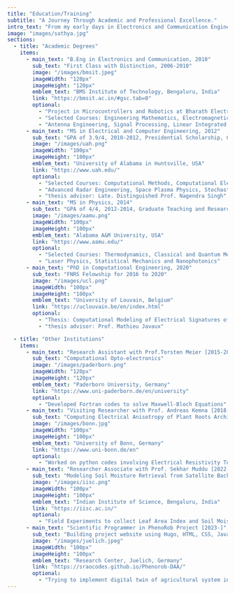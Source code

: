 ```yaml
---
title: "Education/Training"
subtitle: "A Journey Through Academic and Professional Excellence."
intro_text: "From my early days in Electronics and Communication Engineering to my PhD in Computational Engineering, my academic and professional journey has spanned various reputed institutions across the world. Here's a detailed look at my educational and training milestones."
image: "images/sathya.jpg"
sections:
  - title: "Academic Degrees"
    items:
      - main_text: "B.Eng in Electronics and Communication, 2010"
        sub_text: "First Class with Distinction, 2006-2010"
        image: "/images/bmsit.jpeg"
        imageWidth: "120px"
        imageHeight: "120px"        
        emblem_text: "BMS Institute of Technology, Bengaluru, India"
        link: "https://bmsit.ac.in/#gsc.tab=0"
        optional:
          - "Project in Microcontrollers and Robotics at Bharath Electronics Limited"
          - "Selected Courses: Engineering Mathematics, Electromagnetics, Satellite Communication"
          - "Antenna Engineering, Signal Processing, Linear Integrated Circuits"
      - main_text: "MS in Electrical and Computer Engineering, 2012"
        sub_text: "GPA of 3.9/4, 2010-2012, Presidential Scholarship, Graduate Research Assistantship"
        image: "/images/uah.png"
        imageWidth: "100px"
        imageHeight: "100px"      
        emblem_text: "University of Alabama in Huntsville, USA"
        link: "https://www.uah.edu/"
        optional:
          - "Selected Courses: Computational Methods, Computational Electromagnetics, Signal Processing"
          - "Advanced Radar Engineering, Space Plasma Physics, Stochastic and Random Processes"
          - "thesis advisor: Late. Distinguished Prof. Nagendra Singh"
      - main_text: "MS in Physics, 2014"
        sub_text: "GPA of 4/4, 2012-2014, Graduate Teaching and Research Assistantship"
        image: "/images/aamu.png"
        imageWidth: "100px"
        imageHeight: "100px"      
        emblem_text: "Alabama A&M University, USA"
        link: "https://www.aamu.edu/"
        optional:
          - "Selected Courses: Thermodynamics, Classical and Quantum Mechanics, Optics"
          - "Laser Physics, Statistical Mechanics and Nanophotonics"
      - main_text: "PhD in Computational Engineering, 2020"
        sub_text: "FNRS Felowship for 2016 to 2020"
        image: "/images/ucl.png"
        imageWidth: "100px"
        imageHeight: "100px"      
        emblem_text: "University of Louvain, Belgium"
        link: "https://uclouvain.be/en/index.html"
        optional:
          - "Thesis: Computational Modeling of Electrical Signatures of Plant Roots"
          - "thesis advisor: Prof. Mathieu Javaux"

  - title: "Other Institutions"
    items:
      - main_text: "Research Assistant with Prof.Torsten Meier [2015-2016]"
        sub_text: "Computational Opto-electronics"
        image: "/images/paderborn.png"
        imageWidth: "120px"
        imageHeight: "120px"        
        emblem_text: "Paderborn University, Germany"
        link: "https://www.uni-paderborn.de/en/university"
        optional:
          - "Developed Fortran codes to solve Maxwell-Bloch Equations"
      - main_text: "Visiting Researcher with Prof. Andreas Kemna [2018-2019]"
        sub_text: "Computing Electrical Anisotropy of Plant Roots Architecture in Soil"
        image: "/images/bonn.jpg"
        imageWidth: "100px"
        imageHeight: "100px"      
        emblem_text: "University of Bonn, Germany"
        link: "https://www.uni-bonn.de/en"
        optional:
          - "Worked on python codes involving Electrical Resistivity Tomography Experiments on Cropped Soil"
      - main_text: "Researcher Associate with Prof. Sekhar Muddu [2022-2023]"
        sub_text: "Modeling Soil Moisture Retrieval from Satellite Backscatter"
        image: "/images/iisc.png"
        imageWidth: "100px"
        imageHeight: "100px"      
        emblem_text: "Indian Institute of Science, Bengaluru, India"
        link: "https://iisc.ac.in/"
        optional:
          - "Field Experiments to collect Leaf Area Index and Soil Moisture data, Extract satellite backscatter, Model backscatter to soil moisture."
      - main_text: "Scientific Programmer in PhenoRob Project [2023-]"
        sub_text: "Building project website using Hugo, HTML, CSS, Javascript and my AI friend ChatGPT"
        image: "/images/juelich.jpeg"
        imageWidth: "100px"
        imageHeight: "100px"      
        emblem_text: "Research Center, Juelich, Germany"
        link: "https://sraocodes.github.io/Phenorob-DAA/"
        optional:
          - "Trying to implement digital twin of agricultural system in Digital Agriculture Avatar Project."
---
```


